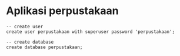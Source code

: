 # Aplikasi perpustakaan


```postgresql
-- create user
create user perpustakaan with superuser password 'perpustakaan';

-- create database
create database perpustakaan;
```